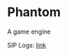 # Phantom
A game engine

SIP Logs: [link](https://docs.google.com/spreadsheets/d/1zQw33HwWlc9W2n8Jv4OPqIg89_HEhfbk4SuXU9Ko2rA/edit?usp=sharing)